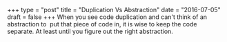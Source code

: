 +++
type = "post"
title = "Duplication Vs Abstraction"
date = "2016-07-05"
draft = false
+++
When you see code duplication and can't think of an abstraction to  put that piece of code in, it is wise to keep the code separate. At least until you figure out the right abstraction.
